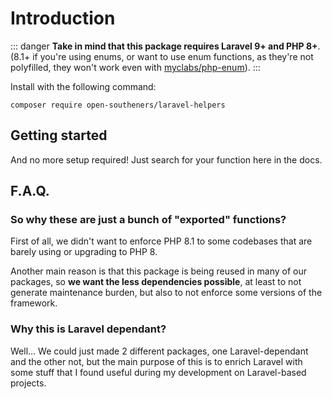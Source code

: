# Introduction

::: danger
**Take in mind that this package requires Laravel 9+ and PHP 8+**. (8.1+ if you're using enums, or want to use enum functions, as they're not polyfilled, they won't work even with [myclabs/php-enum](https://github.com/myclabs/php-enum)).
:::

Install with the following command:

<CodeGroup>
  <CodeGroupItem title="COMPOSER">

```bash:no-line-numbers
composer require open-southeners/laravel-helpers
```

  </CodeGroupItem>
</CodeGroup>

## Getting started

And no more setup required! Just search for your function here in the docs.

## F.A.Q.

### So why these are just a bunch of "exported" functions?

First of all, we didn't want to enforce PHP 8.1 to some codebases that are barely using or upgrading to PHP 8.

Another main reason is that this package is being reused in many of our packages, so **we want the less dependencies possible**, at least to not generate maintenance burden, but also to not enforce some versions of the framework.

### Why this is Laravel dependant?

Well... We could just made 2 different packages, one Laravel-dependant and the other not, but the main purpose of this is to enrich Laravel with some stuff that I found useful during my development on Laravel-based projects.
